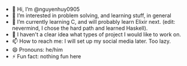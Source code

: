 - 👋 Hi, I’m @nguyenhuy0905
- 👀 I’m interested in problem solving, and learning stuff, in general
- 🌱 I’m currently learning C, and will probably learn Elixir next. (edit: nevermind, I chose the hard path and learned Haskell).
- 💞️ I haven't a clear idea what types of project I would like to work on. 
- 📫 How to reach me: I will set up my social media later. Too lazy.
- 😄 Pronouns: he/him
- ⚡ Fun fact: nothing fun here

<!---
nguyenhuy0905/nguyenhuy0905 is a ✨ special ✨ repository because its `README.md` (this file) appears on your GitHub profile.
You can click the Preview link to take a look at your changes.
--->
